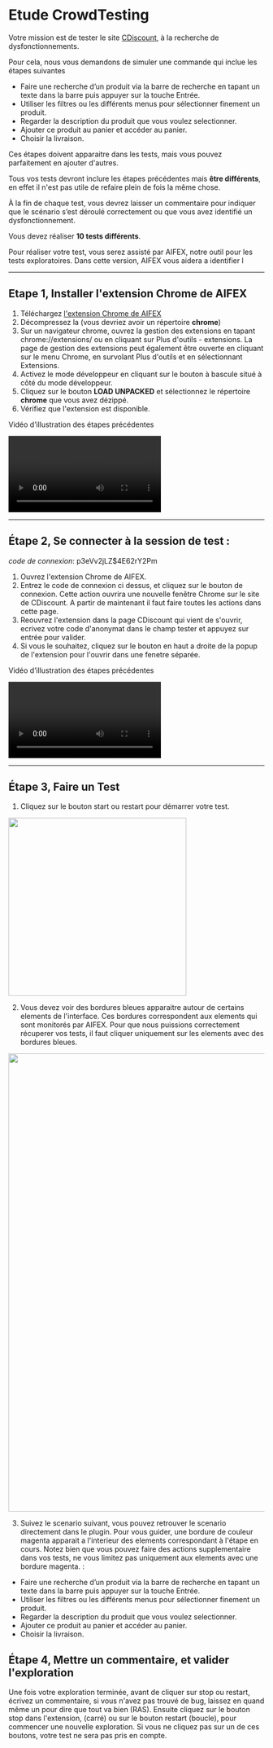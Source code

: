 Etude CrowdTesting
============================

Votre mission est de tester le site [CDiscount](https://www.cdiscount.com/), à la recherche de dysfonctionnements.

Pour cela, nous vous demandons de simuler une commande qui inclue les étapes suivantes 
* Faire une recherche d’un produit via la barre de recherche en tapant un texte dans la barre puis appuyer sur la touche Entrée.
* Utiliser les filtres ou les différents menus pour sélectionner finement un produit.
* Regarder la description du produit que vous voulez selectionner.
* Ajouter ce produit au panier et accéder au panier.
* Choisir la livraison.

Ces étapes doivent apparaitre dans les tests, mais vous pouvez parfaitement en ajouter d'autres.

Tous vos tests devront inclure les étapes précédentes mais **être différents**, en effet il n'est pas utile de refaire plein de fois la même chose.

À la fin de chaque test, vous devrez laisser un commentaire pour indiquer que le scénario s’est déroulé correctement ou que vous avez identifié un dysfonctionnement.

Vous devez réaliser **10 tests différents**.

Pour réaliser votre test, vous serez assisté par AIFEX, notre outil pour les tests exploratoires.
Dans cette version, AIFEX vous aidera a identifier l

----------------------------

<h2>Etape 1, Installer l'extension Chrome de AIFEX </h2>

1. Téléchargez [l'extension Chrome de AIFEX](/static/extension_evaluator_without_proba.zip)
2. Décompressez la (vous devriez avoir un répertoire **chrome**) 
3. Sur un navigateur chrome, ouvrez la gestion des extensions en tapant chrome://extensions/ ou en cliquant sur Plus d'outils - extensions. La page de gestion des extensions peut également être ouverte en cliquant sur le menu Chrome, en survolant Plus d'outils et en sélectionnant Extensions.
4. Activez le mode développeur en cliquant sur le bouton à bascule situé à côté du mode développeur.
5. Cliquez sur le bouton **LOAD UNPACKED** et sélectionnez le répertoire **chrome** que vous avez dézippé. 
6. Vérifiez que l'extension est disponible.

Vidéo d’illustration des étapes précédentes

<video controls> 
    <source src="/static/video/install_extension.mp4" type="video/mp4">
</video>

----------------------------

<h2>Étape 2, Se connecter à la session de test : </h2>

*code de connexion*: p3eVv2jLZ$4E62rY2Pm

1. Ouvrez l'extension Chrome de AIFEX.
2. Entrez le code de connexion ci dessus, et cliquez sur le bouton de connexion. 
    Cette action ouvrira une nouvelle fenêtre Chrome sur le site de CDiscount. A partir de maintenant il faut faire toutes les actions dans cette page.
3. Reouvrez l'extension dans la page CDiscount qui vient de s'ouvrir, ecrivez votre code d'anonymat dans le champ tester et appuyez sur entrée pour valider. 
5. Si vous le souhaitez, cliquez sur le bouton en haut a droite de la popup de l'extension pour l'ouvrir dans une fenetre séparée.

Vidéo d’illustration des étapes précédentes

<video controls> 
    <source src="/static/video/connect_to_session.mp4" type="video/mp4">
</video>

----------------------------

<h2>Étape 3, Faire un Test </h2>

1. Cliquez sur le bouton start ou restart pour démarrer votre test.

<img src="/static/images/plugin1.png" height=350px>

2. Vous devez voir des bordures bleues apparaitre autour de certains elements de l'interface. Ces bordures correspondent aux elements qui sont monitorés par AIFEX. Pour que nous puissions correctement récuperer vos tests, il faut cliquer uniquement sur les elements avec des bordures bleues.
<img src="/static/images/plugin2.png" width=900px>

3. Suivez le scenario suivant, vous pouvez retrouver le scenario directement dans le plugin. Pour vous guider, une bordure de couleur magenta apparait a l'interieur des elements correspondant à l'étape en cours. Notez bien que vous pouvez faire des actions supplementaire dans vos tests, ne vous limitez pas uniquement aux elements avec une bordure magenta. :
* Faire une recherche d’un produit via la barre de recherche en tapant un texte dans la barre puis appuyer sur la touche Entrée.
* Utiliser les filtres ou les différents menus pour sélectionner finement un produit.
* Regarder la description du produit que vous voulez selectionner.
* Ajouter ce produit au panier et accéder au panier.
* Choisir la livraison.

<h2> Étape 4, Mettre un commentaire, et valider l'exploration </h2>

Une fois votre exploration terminée, avant de cliquer sur stop ou restart, écrivez un commentaire, si vous n'avez pas trouvé de bug, laissez en quand même un pour dire que tout va bien (RAS). 
Ensuite cliquez sur le bouton stop dans l'extension, (carré) ou sur le bouton restart (boucle), pour commencer une nouvelle exploration. Si vous ne cliquez pas sur un de ces boutons, votre test ne sera pas pris en compte.
